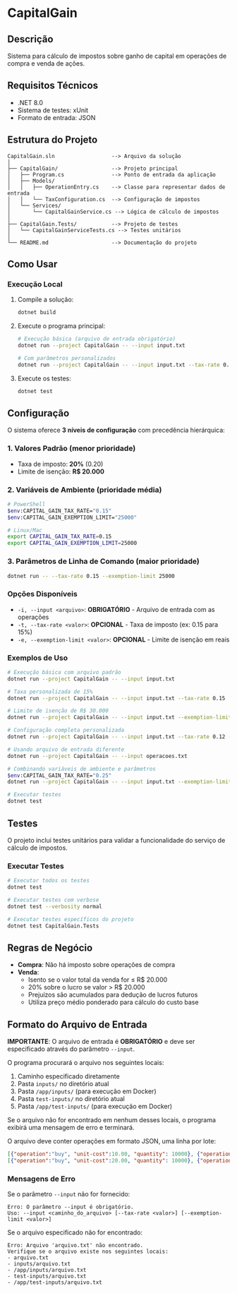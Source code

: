 # CapitalGain

## Descrição
Sistema para cálculo de impostos sobre ganho de capital em operações de compra e venda de ações.

## Requisitos Técnicos
- .NET 8.0
- Sistema de testes: xUnit
- Formato de entrada: JSON

## Estrutura do Projeto
```
CapitalGain.sln                  --> Arquivo da solução
│
├── CapitalGain/                 --> Projeto principal
│   ├── Program.cs               --> Ponto de entrada da aplicação
│   ├── Models/
│   │   ├── OperationEntry.cs    --> Classe para representar dados de entrada
│   │   └── TaxConfiguration.cs  --> Configuração de impostos
│   └── Services/
│       └── CapitalGainService.cs --> Lógica de cálculo de impostos
│
├── CapitalGain.Tests/           --> Projeto de testes
│   └── CapitalGainServiceTests.cs --> Testes unitários
│
└── README.md                    --> Documentação do projeto
```

## Como Usar

### Execução Local

1. Compile a solução:
   ```bash
   dotnet build
   ```

2. Execute o programa principal:
   ```bash
   # Execução básica (arquivo de entrada obrigatório)
   dotnet run --project CapitalGain -- --input input.txt
   
   # Com parâmetros personalizados
   dotnet run --project CapitalGain -- --input input.txt --tax-rate 0.15 --exemption-limit 25000
   ```

3. Execute os testes:
   ```bash
   dotnet test
   ```
## Configuração

O sistema oferece **3 níveis de configuração** com precedência hierárquica:

### 1. Valores Padrão (menor prioridade)
- Taxa de imposto: **20%** (0.20)
- Limite de isenção: **R$ 20.000**

### 2. Variáveis de Ambiente (prioridade média)
```bash
# PowerShell
$env:CAPITAL_GAIN_TAX_RATE="0.15"
$env:CAPITAL_GAIN_EXEMPTION_LIMIT="25000"

# Linux/Mac
export CAPITAL_GAIN_TAX_RATE=0.15
export CAPITAL_GAIN_EXEMPTION_LIMIT=25000
```

### 3. Parâmetros de Linha de Comando (maior prioridade)
```bash
dotnet run -- --tax-rate 0.15 --exemption-limit 25000
```

### Opções Disponíveis
- `-i, --input <arquivo>`: **OBRIGATÓRIO** - Arquivo de entrada com as operações
- `-t, --tax-rate <valor>`: **OPCIONAL** - Taxa de imposto (ex: 0.15 para 15%)
- `-e, --exemption-limit <valor>`: **OPCIONAL** - Limite de isenção em reais

### Exemplos de Uso

```bash
# Execução básica com arquivo padrão
dotnet run --project CapitalGain -- --input input.txt

# Taxa personalizada de 15%
dotnet run --project CapitalGain -- --input input.txt --tax-rate 0.15

# Limite de isenção de R$ 30.000
dotnet run --project CapitalGain -- --input input.txt --exemption-limit 30000

# Configuração completa personalizada
dotnet run --project CapitalGain -- --input input.txt --tax-rate 0.12 --exemption-limit 50000

# Usando arquivo de entrada diferente
dotnet run --project CapitalGain -- --input operacoes.txt

# Combinando variáveis de ambiente e parâmetros
$env:CAPITAL_GAIN_TAX_RATE="0.25"
dotnet run --project CapitalGain -- --input input.txt --exemption-limit 35000

# Executar testes
dotnet test
```

## Testes

O projeto inclui testes unitários para validar a funcionalidade do serviço de cálculo de impostos.

### Executar Testes

```bash
# Executar todos os testes
dotnet test

# Executar testes com verbose
dotnet test --verbosity normal

# Executar testes específicos do projeto
dotnet test CapitalGain.Tests
```

## Regras de Negócio

- **Compra**: Não há imposto sobre operações de compra
- **Venda**: 
  - Isento se o valor total da venda for ≤ R$ 20.000
  - 20% sobre o lucro se valor > R$ 20.000
  - Prejuízos são acumulados para dedução de lucros futuros
  - Utiliza preço médio ponderado para cálculo do custo base

## Formato do Arquivo de Entrada

**IMPORTANTE**: O arquivo de entrada é **OBRIGATÓRIO** e deve ser especificado através do parâmetro `--input`.

O programa procurará o arquivo nos seguintes locais:
1. Caminho especificado diretamente
2. Pasta `inputs/` no diretório atual
3. Pasta `/app/inputs/` (para execução em Docker)
4. Pasta `test-inputs/` no diretório atual
5. Pasta `/app/test-inputs/` (para execução em Docker)

Se o arquivo não for encontrado em nenhum desses locais, o programa exibirá uma mensagem de erro e terminará.

O arquivo deve conter operações em formato JSON, uma linha por lote:

```json
[{"operation":"buy", "unit-cost":10.00, "quantity": 10000}, {"operation":"sell", "unit-cost":20.00, "quantity": 5000}]
[{"operation":"buy", "unit-cost":20.00, "quantity": 10000}, {"operation":"sell", "unit-cost":10.00, "quantity": 5000}]
```

### Mensagens de Erro

Se o parâmetro `--input` não for fornecido:
```
Erro: O parâmetro --input é obrigatório.
Uso: --input <caminho_do_arquivo> [--tax-rate <valor>] [--exemption-limit <valor>]
```

Se o arquivo especificado não for encontrado:
```
Erro: Arquivo 'arquivo.txt' não encontrado.
Verifique se o arquivo existe nos seguintes locais:
- arquivo.txt
- inputs/arquivo.txt
- /app/inputs/arquivo.txt
- test-inputs/arquivo.txt
- /app/test-inputs/arquivo.txt
```